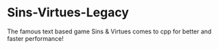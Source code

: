# Sins-Virtues-Legacy
The famous text based game Sins &amp; Virtues comes to cpp for better and faster performance!
